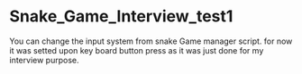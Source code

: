 # Snake_Game_Interview_test1

You can change the input system from snake Game manager script. for now it was setted upon key board button press as it was just done for my interview purpose.
